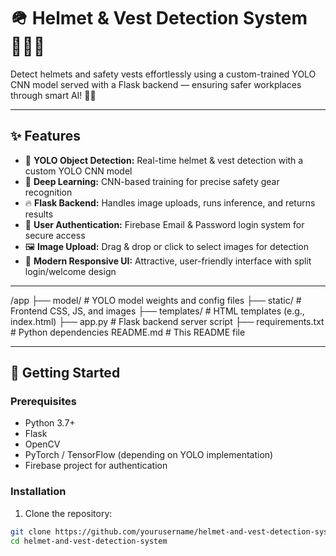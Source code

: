 

# 🪖 Helmet & Vest Detection System 👷‍♂️🦺

Detect helmets and safety vests effortlessly using a custom-trained YOLO CNN model served with a Flask backend — ensuring safer workplaces through smart AI! 🚧🤖

---

## ✨ Features

- 🎯 **YOLO Object Detection:** Real-time helmet & vest detection with a custom YOLO CNN model  
- 🧠 **Deep Learning:** CNN-based training for precise safety gear recognition  
- 🔥 **Flask Backend:** Handles image uploads, runs inference, and returns results  
- 🔐 **User Authentication:** Firebase Email & Password login system for secure access  
- 🖼️ **Image Upload:** Drag & drop or click to select images for detection  
- 🎨 **Modern Responsive UI:** Attractive, user-friendly interface with split login/welcome design  

---
/app
├── model/ # YOLO model weights and config files
├── static/ # Frontend CSS, JS, and images
├── templates/ # HTML templates (e.g., index.html)
├── app.py # Flask backend server script
├── requirements.txt # Python dependencies
README.md # This README file


---

## 🚀 Getting Started

### Prerequisites

- Python 3.7+  
- Flask  
- OpenCV  
- PyTorch / TensorFlow (depending on YOLO implementation)  
- Firebase project for authentication

### Installation

1. Clone the repository:

```bash
git clone https://github.com/yourusername/helmet-and-vest-detection-system.git
cd helmet-and-vest-detection-system





